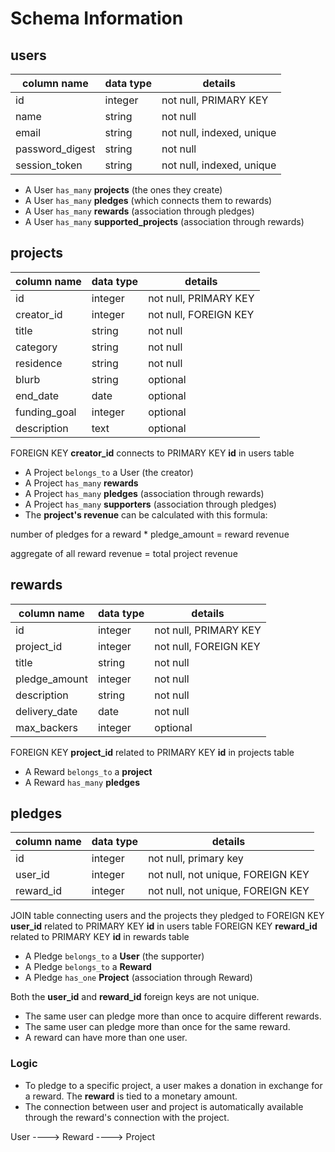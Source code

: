 # Schema Information

## users

| column name     | data type | details                   |
|-----------------|-----------|---------------------------|
| id              | integer   | not null, PRIMARY KEY     |
| name            | string    | not null                  |
| email           | string    | not null, indexed, unique |
| password_digest | string    | not null                  |
| session_token   | string    | not null, indexed, unique |

- A User `has_many` **projects** (the ones they create)
- A User `has_many` **pledges** (which connects them to rewards)
- A User `has_many` **rewards** (association through pledges)
- A User `has_many` **supported_projects** (association through rewards)

## projects

| column name         | data type | details               |
|---------------------|-----------|-----------------------|
| id                  | integer   | not null, PRIMARY KEY |
| creator_id          | integer   | not null, FOREIGN KEY |
| title               | string    | not null              |
| category            | string    | not null              |
| residence           | string    | not null              |
| blurb               | string    | optional              |
| end_date            | date      | optional              |
| funding_goal        | integer   | optional              |
| description         | text      | optional              |

FOREIGN KEY **creator_id** connects to PRIMARY KEY **id** in users table

- A Project `belongs_to` a User (the creator)
- A Project `has_many` **rewards**
- A Project `has_many` **pledges** (association through rewards)
- A Project `has_many` **supporters** (association through pledges)
- The **project's revenue** can be calculated with this formula:

number of pledges for a reward * pledge_amount = reward revenue

aggregate of all reward revenue = total project revenue

## rewards

| column name   | data type | details               |
|---------------|-----------|-----------------------|
| id            | integer   | not null, PRIMARY KEY |
| project_id    | integer   | not null, FOREIGN KEY |
| title         | string    | not null              |
| pledge_amount | integer   | not null              |
| description   | string    | not null              |
| delivery_date | date      | not null              |
| max_backers   | integer   | optional              |

FOREIGN KEY **project_id** related to PRIMARY KEY **id** in projects table

- A Reward `belongs_to` a **project**
- A Reward `has_many` **pledges**

## pledges

| column name | data type | details                           |
|-------------|-----------|-----------------------------------|
| id          | integer   | not null, primary key             |
| user_id     | integer   | not null, not unique, FOREIGN KEY |
| reward_id   | integer   | not null, not unique, FOREIGN KEY |

JOIN table connecting users and the projects they pledged to
FOREIGN KEY **user_id** related to PRIMARY KEY **id** in users table
FOREIGN KEY **reward_id** related to PRIMARY KEY **id** in rewards table

- A Pledge `belongs_to` a **User** (the supporter)
- A Pledge `belongs_to` a **Reward**
- A Pledge `has_one` **Project** (association through Reward)

Both the **user_id** and **reward_id** foreign keys are not unique.

- The same user can pledge more than once to acquire different rewards.
- The same user can pledge more than once for the same reward.
- A reward can have more than one user.

### Logic

- To pledge to a specific project, a user makes a donation in exchange for a reward. The **reward** is tied to a monetary amount.
- The connection between user and project is automatically available through the reward's connection with the project.

User ---->  Reward ----> Project
